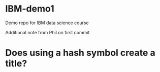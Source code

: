 # IBM-demo1
Demo repo for IBM data science course

Additional note from Phil on first commit

# Does using a hash symbol create a title?